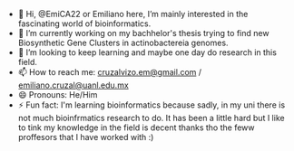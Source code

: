 - 👋 Hi, @EmiCA22 or Emiliano here, I’m mainly interested in the fascinating world of bioinformatics.
- 🌱 I’m currently working on my bachhelor's thesis trying to find new Biosynthetic Gene Clusters in actinobactereia genomes. 
- 💞️ I’m looking to keep learning and maybe one day do research in this field. 
- 📫 How to reach me: cruzalvizo.em@gmail.com / emiliano.cruzal@uanl.edu.mx
- 😄 Pronouns: He/Him
- ⚡ Fun fact: I'm learning bioinformatics because sadly, in my uni there is not much bioinfrmatics research to do. It has been a little hard but I like to tink my knowledge in the field is decent thanks tho the feww proffesors that I have worked with :)

<!---
EmiCA22/EmiCA22 is a ✨ special ✨ repository because its `README.md` (this file) appears on your GitHub profile.
You can click the Preview link to take a look at your changes.
--->
